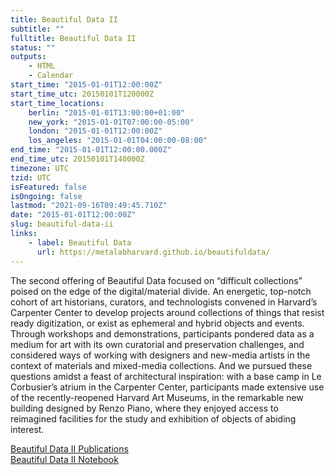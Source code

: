 ```yaml
---
title: Beautiful Data II
subtitle: ""
fulltitle: Beautiful Data II
status: ""
outputs:
    - HTML
    - Calendar
start_time: "2015-01-01T12:00:00Z"
start_time_utc: 20150101T120000Z
start_time_locations:
    berlin: "2015-01-01T13:00:00+01:00"
    new_york: "2015-01-01T07:00:00-05:00"
    london: "2015-01-01T12:00:00Z"
    los_angeles: "2015-01-01T04:00:00-08:00"
end_time: "2015-01-01T12:00:00.000Z"
end_time_utc: 20150101T140000Z
timezone: UTC
tzid: UTC
isFeatured: false
isOngoing: false
lastmod: "2021-09-16T09:49:45.710Z"
date: "2015-01-01T12:00:00Z"
slug: beautiful-data-ii
links:
    - label: Beautiful Data
      url: https://metalabharvard.github.io/beautifuldata/
---
```

The second offering of Beautiful Data focused on “difficult collections” poised on the edge of the digital/material divide. An energetic, top-notch cohort of art historians, curators, and technologists convened in Harvard’s Carpenter Center to develop projects around collections of things that resist ready digitization, or exist as ephemeral and hybrid objects and events. Through workshops and demonstrations, participants pondered data as a medium for art with its own curatorial and preservation challenges, and considered ways of working with designers and new-media artists in the context of materials and mixed-media collections. And we pursued these questions amidst a feast of architectural inspiration: with a base camp in Le Corbusier’s atrium in the Carpenter Center, participants made extensive use of the recently-reopened Harvard Art Museums, in the remarkable new building designed by Renzo Piano, where they enjoyed access to reimagined facilities for the study and exhibition of objects of abiding interest.

[Beautiful Data II Publications](http://beautifuldata.metalab.harvard.edu/2015/)<br />
[Beautiful Data II Notebook](http://beautifuldata.metalab.harvard.edu/2015/beautiful-data-noteboook-FOR-WEB.pdf)